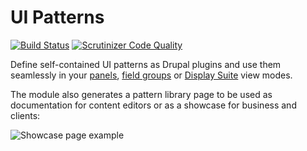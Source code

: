 # UI Patterns
[![Build Status](https://travis-ci.org/nuvoleweb/ui_patterns.svg?branch=8.x-1.x)](https://travis-ci.org/nuvoleweb/ui_patterns)
[![Scrutinizer Code Quality](https://scrutinizer-ci.com/g/nuvoleweb/ui_patterns/badges/quality-score.png?b=8.x-1.x)](https://scrutinizer-ci.com/g/nuvoleweb/ui_patterns/?branch=8.x-1.x)

Define self-contained UI patterns as Drupal plugins and use them seamlessly in your [panels](https://www.drupal.org/project/panels), 
[field groups](https://www.drupal.org/project/field_group) or [Display Suite](https://www.drupal.org/project/ds) view modes.

The module also generates a pattern library page to be used as documentation for content editors or as a showcase 
for business and clients:

![Showcase page example](https://www.drupal.org/files/project-images/ui_patters_0.png)
